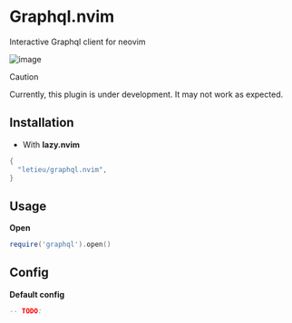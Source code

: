 # Graphql.nvim

Interactive Graphql client for neovim

![image](https://github.com/user-attachments/assets/7b3288a4-8bee-4e44-82de-c2dae76144eb)


> [!CAUTION]
> Currently, this plugin is under development. It may not work as expected.

## Installation

* With **lazy.nvim**
```lua
{
  "letieu/graphql.nvim",
}
```

## Usage

**Open**
```lua
require('graphql').open()
```

## Config

**Default config**

```lua
-- TODO:
```

